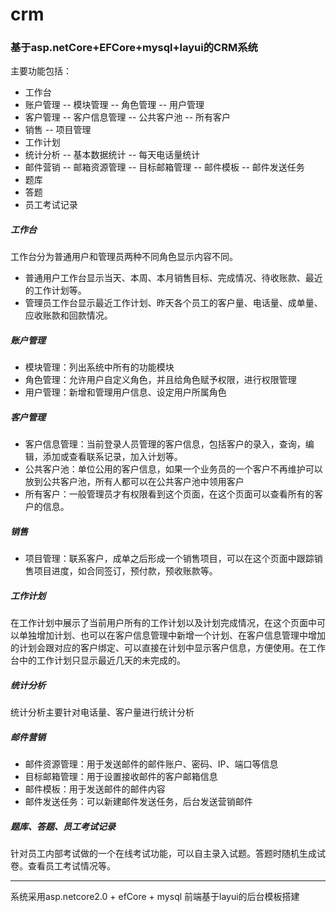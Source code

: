 # crm
### 基于asp.netCore+EFCore+mysql+layui的CRM系统
主要功能包括：
- 工作台
- 账户管理
 -- 模块管理
 -- 角色管理
 -- 用户管理
 - 客户管理
  -- 客户信息管理
  -- 公共客户池
  -- 所有客户
 - 销售
  -- 项目管理
 - 工作计划
 - 统计分析
  -- 基本数据统计
  -- 每天电话量统计
 - 邮件营销
  -- 邮箱资源管理
  -- 目标邮箱管理
  -- 邮件模板
  -- 邮件发送任务
 - 题库
 - 答题
 - 员工考试记录
 
 ##### 工作台
 工作台分为普通用户和管理员两种不同角色显示内容不同。
 - 普通用户工作台显示当天、本周、本月销售目标、完成情况、待收账款、最近的工作计划等。
 - 管理员工作台显示最近工作计划、昨天各个员工的客户量、电话量、成单量、应收账款和回款情况。
 
 ##### 账户管理
 - 模块管理：列出系统中所有的功能模块
 - 角色管理：允许用户自定义角色，并且给角色赋予权限，进行权限管理
 - 用户管理：新增和管理用户信息、设定用户所属角色
 
 ##### 客户管理
 - 客户信息管理：当前登录人员管理的客户信息，包括客户的录入，查询，编辑，添加或查看联系记录，加入计划等。
 - 公共客户池：单位公用的客户信息，如果一个业务员的一个客户不再维护可以放到公共客户池，所有人都可以在公共客户池中领用客户
 - 所有客户：一般管理员才有权限看到这个页面，在这个页面可以查看所有的客户的信息。
 
 ##### 销售
 - 项目管理：联系客户，成单之后形成一个销售项目，可以在这个页面中跟踪销售项目进度，如合同签订，预付款，预收账款等。
 
 ##### 工作计划
 在工作计划中展示了当前用户所有的工作计划以及计划完成情况，在这个页面中可以单独增加计划、也可以在客户信息管理中新增一个计划、在客户信息管理中增加的计划会跟对应的客户绑定、可以直接在计划中显示客户信息，方便使用。在工作台中的工作计划只显示最近几天的未完成的。
 
 ##### 统计分析
 统计分析主要针对电话量、客户量进行统计分析
 
 ##### 邮件营销
 - 邮件资源管理：用于发送邮件的邮件账户、密码、IP、端口等信息
 - 目标邮箱管理：用于设置接收邮件的客户邮箱信息
 - 邮件模板：用于发送邮件的邮件内容
 - 邮件发送任务：可以新建邮件发送任务，后台发送营销邮件
 
 ##### 题库、答题、员工考试记录
 针对员工内部考试做的一个在线考试功能，可以自主录入试题。答题时随机生成试卷。查看员工考试情况等。
 
 ----
 
 系统采用asp.netcore2.0 + efCore + mysql 前端基于layui的后台模板搭建
